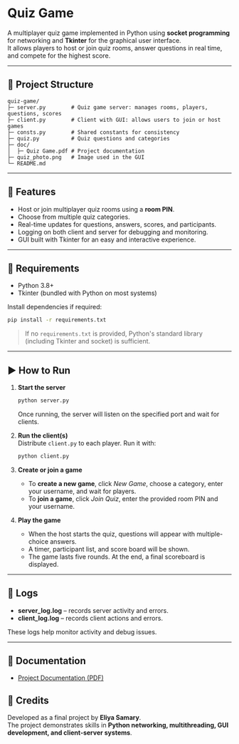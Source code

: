 # Quiz Game

A multiplayer quiz game implemented in Python using **socket programming** for networking and **Tkinter** for the graphical user interface.  
It allows players to host or join quiz rooms, answer questions in real time, and compete for the highest score.

---

## 📂 Project Structure

```
quiz-game/
├─ server.py        # Quiz game server: manages rooms, players, questions, scores
├─ client.py        # Client with GUI: allows users to join or host games
├─ consts.py        # Shared constants for consistency
├─ quiz.py          # Quiz questions and categories
├─ doc/
│  ├─ Quiz Game.pdf # Project documentation  
├─ quiz_photo.png   # Image used in the GUI
└─ README.md        
```

---

## 🚀 Features

- Host or join multiplayer quiz rooms using a **room PIN**.  
- Choose from multiple quiz categories.  
- Real-time updates for questions, answers, scores, and participants.  
- Logging on both client and server for debugging and monitoring.  
- GUI built with Tkinter for an easy and interactive experience.

---

## 🔧 Requirements

- Python 3.8+  
- Tkinter (bundled with Python on most systems)  

Install dependencies if required:
```bash
pip install -r requirements.txt
```

> If no `requirements.txt` is provided, Python's standard library (including Tkinter and socket) is sufficient.

---

## ▶️ How to Run

1. **Start the server**  
   ```bash
   python server.py
   ```
   Once running, the server will listen on the specified port and wait for clients.

2. **Run the client(s)**  
   Distribute `client.py` to each player. Run it with:
   ```bash
   python client.py
   ```

3. **Create or join a game**  
   - To **create a new game**, click *New Game*, choose a category, enter your username, and wait for players.  
   - To **join a game**, click *Join Quiz*, enter the provided room PIN and your username.  

4. **Play the game**  
   - When the host starts the quiz, questions will appear with multiple-choice answers.  
   - A timer, participant list, and score board will be shown.  
   - The game lasts five rounds. At the end, a final scoreboard is displayed.

---

## 📖 Logs

- **server_log.log** – records server activity and errors.  
- **client_log.log** – records client actions and errors.  

These logs help monitor activity and debug issues.

---

## 📖 Documentation

- [Project Documentation (PDF)](docs/Quiz_Game.pdf)


## 📌 Credits

Developed as a final project by **Eliya Samary**.  
The project demonstrates skills in **Python networking, multithreading, GUI development, and client-server systems**.
